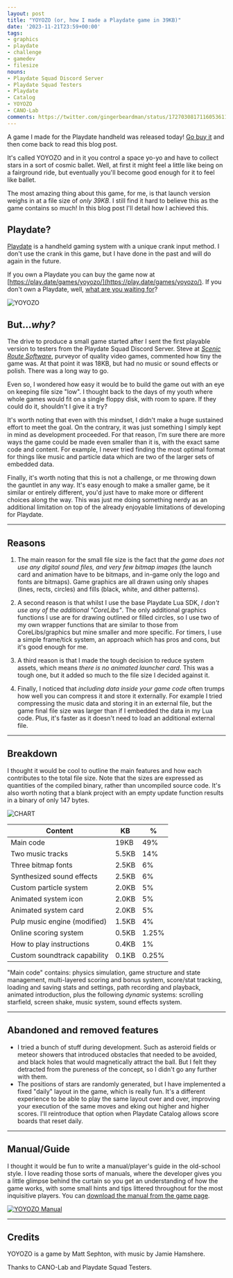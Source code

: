```yaml
---
layout: post
title: "YOYOZO (or, how I made a Playdate game in 39KB)"
date: '2023-11-21T23:59+00:00'
tags:
- graphics
- playdate
- challenge
- gamedev
- filesize
nouns:
- Playdate Squad Discord Server
- Playdate Squad Testers
- Playdate
- Catalog
- YOYOZO
- CANO-Lab
comments: https://twitter.com/gingerbeardman/status/1727030817116053611
---
```


A game I made for the Playdate handheld was released today! [Go buy it](https://play.date/games/yoyozo/) and then come back to read this blog post.

It's called YOYOZO and in it you control a space yo-yo and have to collect stars in a sort of cosmic ballet. Well, at first it might feel a little like being on a fairground ride, but eventually you'll become good enough for it to feel like ballet.

The most amazing thing about this game, for me, is that launch version weighs in at a file size of *only 39KB*. I still find it hard to believe this as the game contains so much! In this blog post I'll detail how I achieved this.

## Playdate?

[Playdate](https://play.date) is a handheld gaming system with a unique crank input method. I don't use the crank in this game, but I have done in the past and will do again in the future. 

If you own a Playdate you can buy the game now at [https://play.date/games/yoyozo/](https://play.date/games/yoyozo/). If you don't own a Playdate, well, [what are you waiting for](https://play.date)?

![YOYOZO](https://cdn.gingerbeardman.com/images/posts/yoyozo-teaser.gif#playdate)

## But...*why?*

The drive to produce a small game started after I sent the first playable version to testers from the Playdate Squad Discord Server. Steve at [*Scenic Route Software*](http://scenicroutesoftware.com), purveyor of quality video games, commented how tiny the game was. At that point it was 18KB, but had no music or sound effects or polish. There was a long way to go. 

Even so, I wondered how easy it would be to build the game out with an eye on keeping file size "low". I thought back to the days of my youth where whole games would fit on a single floppy disk, with room to spare. If they could do it, shouldn't I give it a try?

It's worth noting that even with this mindset, I didn't make a huge sustained effort to meet the goal. On the contrary, it was just something I simply kept in mind as development proceeded. For that reason, I'm sure there are more ways the game could be made even smaller than it is, with the exact same code and content. For example, I never tried finding the most optimal format for things like music and particle data which are two of the larger sets of embedded data.

Finally, it's worth noting that this is not a challenge, or me throwing down the gauntlet in any way. It's easy enough to make a smaller game, be it similar or entirely different, you'd just have to make more or different choices along the way. This was just me doing something nerdy as an additional limitation on top of the already enjoyable limitations of developing for Playdate.

----

## Reasons

1. The main reason for the small file size is the fact that *the game does not use any digital sound files, and very few bitmap images* (the launch card and animation have to be bitmaps, and in-game only the logo and fonts are bitmaps). Game graphics are all drawn using only shapes (lines, rects, circles) and fills (black, white, and dither patterns).

2. A second reason is that whilst I use the base Playdate Lua SDK, *I don't use any of the additional "CoreLibs"*. The only additional graphics functions I use are for drawing outlined or filled circles, so I use two of my own wrapper functions that are similar to those from CoreLibs/graphics but mine smaller and more specific. For timers, I use a simple frame/tick system, an approach which has pros and cons, but it's good enough for me.

3. A third reason is that I made the tough decision to reduce system assets, which means *there is no animated launcher card*. This was a tough one, but it added so much to the file size I decided against it.

4. Finally, I noticed that *including data inside your game code* often trumps how well you can compress it and store it externally. For example I tried compressing the music data and storing it in an external file, but the game final file size was larger than if I embedded the data in my Lua code. Plus, it's faster as it doesn't need to load an additional external file.

---

## Breakdown

I thought it would be cool to outline the main features and how each contributes to the total file size. Note that the sizes are expressed as quantities of the compiled binary, rather than uncompiled source code. It's also worth noting that a blank project with an empty update function results in a binary of only 147 bytes.

![CHART](https://cdn.gingerbeardman.com/images/posts/yoyozo-chart.png)

|Content|KB|%|
|-------------|--|--|
|Main code| 19KB | 49%|
|Two music tracks | 5.5KB| 14%|
|Three bitmap fonts | 2.5KB| 6%|
|Synthesized sound effects| 2.5KB| 6%|
|Custom particle system | 2.0KB| 5%|
|Animated system icon | 2.0KB| 5%|
|Animated system card | 2.0KB| 5%|
|Pulp music engine (modified) | 1.5KB| 4%|
|Online scoring system| 0.5KB| 1.25%|
|How to play instructions | 0.4KB| 1%|
|Custom soundtrack capability | 0.1KB| 0.25%|

"Main code" contains: physics simulation, game structure and state management, multi-layered scoring and bonus system, score/stat tracking, loading and saving stats and settings, path recording and playback, animated introduction, plus the following *dynamic* systems: scrolling starfield, screen shake, music system, sound effects system.

----

## Abandoned and removed features

- I tried a bunch of stuff during development. Such as asteroid fields or meteor showers that introduced obstacles that needed to be avoided, and black holes that would magnetically attract the ball. But I felt they detracted from the pureness of the concept, so I didn't go any further with them.
- The positions of stars are randomly generated, but I have implemented a fixed "daily" layout in the game, which is really fun. It's a different experience to be able to play the same layout over and over, improving your execution of the same moves and eking out higher and higher scores. I'll reintroduce that option when Playdate Catalog allows score boards that reset daily.

----

## Manual/Guide

I thought it would be fun to write a manual/player's guide in the old-school style. I love reading those sorts of manuals, where the developer gives you a little glimpse behind the curtain so you get an understanding of how the game works, with some small hints and tips littered throughout for the most inquisitive players. You can [download the manual from the game page](https://play.date/games/yoyozo/).

[![YOYOZO Manual](https://cdn.gingerbeardman.com/images/posts/yoyozo-manual.png)](https://play.date/games/yoyozo/)

----

## Credits

YOYOZO is a game by Matt Sephton, with music by Jamie Hamshere.

Thanks to CANO-Lab and Playdate Squad Testers.
